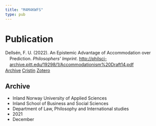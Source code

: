 ```yaml
---
title: "M4M4KWFS"
type: pub
---
```

<h1>Publication</h1>
<article id="csl-bib-container-M4M4KWFS" class="csl-bib-container">
  <div class="csl-bib-body" style="line-height: 1.35; padding-left: 1em; text-indent:-1em;">
  <div class="csl-entry">Dells&#xE9;n, F. U. (2022). An Epistemic Advantage of Accommodation over Prediction. <i>Philosophers&#x2019; Imprint</i>. <a href="http://philsci-archive.pitt.edu/19298/1/Accommodationism%20Draft14.pdf">http://philsci-archive.pitt.edu/19298/1/Accommodationism%20Draft14.pdf</a></div>
</div>
  <div class="csl-bib-buttons">
    <a href="#taxonomy-article-M4M4KWFS" class="csl-bib-button">Archive</a>
    <a href alt="Cristin URL" class="csl-bib-button">Cristin</a>
    <a href alt="Zotero URL" class="csl-bib-button">Zotero</a>
  </div>
  <div id="csl-bib-meta-container-M4M4KWFS"></div>
</article>
<div id="csl-bib-meta-M4M4KWFS" class="csl-bib-meta">
  <article id="taxonomy-article-M4M4KWFS" class="taxonomy-article">
    <h1>Archive</h1>
    <ul>
      <li>Inland Norway University of Applied Sciences</li>
      <li>Inland School of Business and Social Sciences</li>
      <li>Department of Law, Philosophy and International studies</li>
      <li>2021</li>
      <li>December</li>
    </ul>
  </article>
</div>
